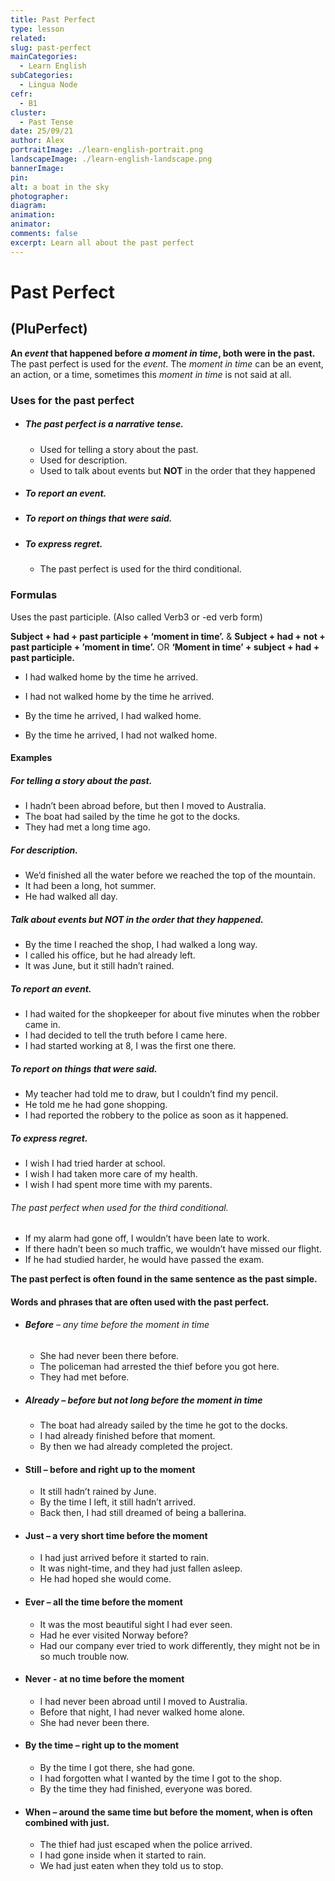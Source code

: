 ```yaml
---
title: Past Perfect
type: lesson
related: 
slug: past-perfect
mainCategories: 
  - Learn English
subCategories: 
  - Lingua Node
cefr: 
  - B1
cluster: 
  - Past Tense
date: 25/09/21
author: Alex
portraitImage: ./learn-english-portrait.png
landscapeImage: ./learn-english-landscape.png
bannerImage: 
pin: 
alt: a boat in the sky
photographer:
diagram:
animation:
animator:
comments: false
excerpt: Learn all about the past perfect
---
```


# Past Perfect

## (PluPerfect)

**An *event* that happened before *a moment in time*, both were in the past.**
The past perfect is used for the *event*.
The *moment in time* can be an event, an action, or a time, sometimes this *moment in time*  is not said at all. 


### Uses for the past perfect

  - #####	The past perfect is a narrative tense.
    -	Used for telling a story about the past. 
    -	Used for description.
    -	Used to talk about events but **NOT** in the order that they happened
  - #####	To report an event.
  - #####	To report on things that were said. 
  - #####	To express regret.
    -	The past perfect is used for the third conditional.

### Formulas
Uses the past participle. (Also called Verb3 or -ed verb form) 

**Subject + had + past participle + ‘moment in time’.**
&
**Subject + had + not + past participle + ’moment in time’.**
OR
**‘Moment in time’ + subject + had + past participle.** 

  -	I had walked home by the time he arrived.
  -	I had not walked home by the time he arrived.

  -	By the time he arrived, I had walked home. 
  -	By the time he arrived, I had not walked home.

#### Examples
##### For telling a story about the past. 
  -	I hadn’t been abroad before, but then I moved to Australia.
  -	The boat had sailed by the time he got to the docks. 
  -	They had met a long time ago.
##### For description.
  -	We’d finished all the water before we reached the top of the mountain.
  -	It had been a long, hot summer.
  -	He had walked all day.
##### Talk about events but **NOT** in the order that they happened.
  -	By the time I reached the shop, I had walked a long way.
  -	I called his office, but he had already left.
  -	It was June, but it still hadn’t rained.
##### To report an event.
  -	I had waited for the shopkeeper for about five minutes when the robber came in.
  -	I had decided to tell the truth before I came here.
  -	I had started working at 8, I was the first one there.
##### To report on things that were said. 
  -	My teacher had told me to draw, but I couldn’t find my pencil.
  -	He told me he had gone shopping.
  -	I had reported the robbery to the police as soon as it happened.
##### To express regret.
  -	I wish I had tried harder at school.
  -	I wish I had taken more care of my health.
  -	I wish I had spent more time with my parents.
###### The past perfect when used for the third conditional.
  -	If my alarm had gone off, I wouldn’t have been late to work.
  -	If there hadn’t been so much traffic, we wouldn’t have missed our flight.
  -	If he had studied harder, he would have passed the exam.

**The past perfect is often found in the same sentence as the past simple.**

#### Words and phrases that are often used with the past perfect.
  - ###### **Before** – any time before the moment in time
    -	She had never been there before.
    -	The policeman had arrested the thief before you got here.
    -	They had met before.
  - ##### **Already** – before but not long before the moment in time
    -	The boat had already sailed by the time he got to the docks. 
    -	I had already finished before that moment.
    -	By then we had already completed the project.
  - #### **Still** – before and right up to the moment
    -	It still hadn’t rained by June.
    -	By the time I left, it still hadn’t arrived.
    -	Back then, I had still dreamed of being a ballerina.
  - #### **Just** – a very short time before the moment
    -	I had just arrived before it started to rain.
    -	It was night-time, and they had just fallen asleep.
    -	He had hoped she would come.
  - #### **Ever** – all the time before the moment
    -	It was the most beautiful sight I had ever seen.
    -	Had he ever visited Norway before?
    -	Had our company ever tried to work differently, they might not be in so much trouble now.
  - #### **Never** - at no time before the moment
    -	I had never been abroad until I moved to Australia.
    -	Before that night, I had never walked home alone.
    -	She had never been there.
  - #### **By the time** –  right up to the moment
    -	By the time I got there, she had gone.
    -	I had forgotten what I wanted by the time I got to the shop.
    -	By the time they had finished, everyone was bored.
  - #### **When** – around the same time but before the moment, when is often combined with just.
    -	The thief had just escaped when the police arrived.
    -	I had gone inside when it started to rain. 
    -	We had just eaten when they told us to stop. 

